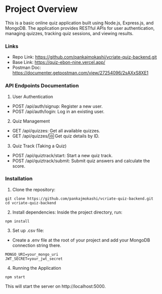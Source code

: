# Project Overview
This is a basic online quiz application built using Node.js, Express.js, and MongoDB. The application provides RESTful APIs for user authentication, managing quizzes, tracking quiz sessions, and viewing results.

### Links
- Repo Link: https://github.com/pankajmokashi/vcriate-quiz-backend.git
- Base Link: https://quiz-ebon-nine.vercel.app/
- Postman Doc: https://documenter.getpostman.com/view/27254096/2sAXxS8XE1

### API Endpoints Documentation
1. User Authentication
 - POST /api/auth/signup: Register a new user.
 - POST /api/auth/login: Log in an existing user.

2. Quiz Management
 - GET /api/quizzes: Get all available quizzes.
 - GET /api/quizzes/:id: Get quiz details by ID.

3. Quiz Track (Taking a Quiz)
 - POST /api/quiztrack/start: Start a new quiz track.
 - POST /api/quiztrack/submit: Submit quiz answers and calculate the score.

### Installation
1. Clone the repository:
```
git clone https://github.com/pankajmokashi/vcriate-quiz-backend.git
cd vcriate-quiz-backend
```

2. Install dependencies: Inside the project directory, run:
```
npm install
```

3. Set up .csv file:
- Create a .env file at the root of your project and add your MongoDB connection string there.
```.env
MONGO_URI=your_mongo_uri
JWT_SECRET=your_jwt_secret
```

4. Running the Application
```
npm start
```
This will start the server on http://localhost:5000.
